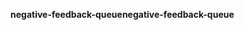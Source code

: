 <span data-ttu-id="41063-101">**negative-feedback-queue**</span><span class="sxs-lookup"><span data-stu-id="41063-101">**negative-feedback-queue**</span></span>